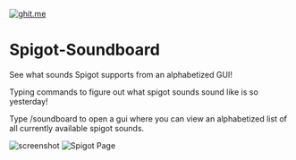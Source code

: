 [![ghit.me](https://ghit.me/badge.svg?repo=dfanara/Spigot-Soundboard)](https://ghit.me/repo/dfanara/Spigot-Soundboard)

# Spigot-Soundboard
See what sounds Spigot supports from an alphabetized GUI!

Typing commands to figure out what spigot sounds sound like is so yesterday!

Type /soundboard to open a gui where you can view an alphabetized list of all currently available spigot sounds.

![screenshot](http://i.imgur.com/4Uf80GL.png)
![Spigot Page](https://www.spigotmc.org/resources/soundboard.18530/)
